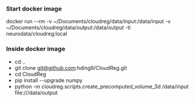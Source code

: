 ### Start docker image
docker run --rm -v ~/Documents/cloudreg/data/input:/data/input -v ~/Documents/cloudreg/data/output:/data/output -ti neurodata/cloudreg:local

### Inside docker image
- cd ..
- git clone git@github.com:hding9/CloudReg.git
- cd CloudReg
- pip install --upgrade numpy
- python -m cloudreg.scripts.create_precomputed_volume_3d /data/input file:///data/output
